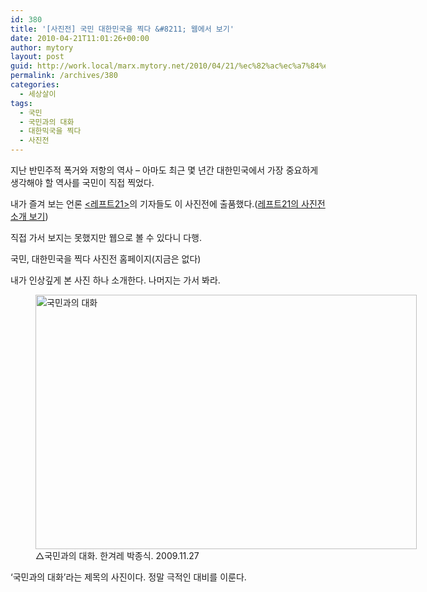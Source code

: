 ```yaml
---
id: 380
title: '[사진전] 국민 대한민국을 찍다 &#8211; 웹에서 보기'
date: 2010-04-21T11:01:26+00:00
author: mytory
layout: post
guid: http://work.local/marx.mytory.net/2010/04/21/%ec%82%ac%ec%a7%84%ec%a0%84-%ea%b5%ad%eb%af%bc-%eb%8c%80%ed%95%9c%eb%af%bc%ea%b5%ad%ec%9d%84-%ec%b0%8d%eb%8b%a4-%ec%9b%b9%ec%97%90%ec%84%9c-%eb%b3%b4%ea%b8%b0/
permalink: /archives/380
categories:
  - 세상살이
tags:
  - 국민
  - 국민과의 대화
  - 대한믹국을 찍다
  - 사진전
---
```

지난 반민주적 폭거와 저항의 역사 &#8211; 아마도 최근 몇 년간 대한민국에서 가장 중요하게 생각해야 할 역사를 국민이 직접 찍었다.

내가 즐겨 보는 언론 <a title="[http://wspaper.org/]로 이동합니다." href="http://wspaper.org/" target="_blank">&lt;레프트21&gt;</a>의 기자들도 이 사진전에 출품했다.(<a title="[http://wspaper.org/article/7976]로 이동합니다." href="http://wspaper.org/article/7976" target="_blank">레프트21의 사진전 소개 보기</a>)

직접 가서 보지는 못했지만 웹으로 볼 수 있다니 다행.

국민, 대한민국을 찍다 사진전 홈페이지(지금은 없다)

내가 인상깊게 본 사진 하나 소개한다. 나머지는 가서 봐라.</p> 

<p style="text-align: center;">
  <figure style="width: 610px" class="wp-caption aligncenter"><img src="http://work.local/marx.mytory.net/wp-content/uploads/1/cfile7.uf.131B28164BCEDA5275AE84.jpg" width="610" height="407" alt="국민과의 대화" filename="cfile7.uf.131B28164BCEDA5275AE84.jpg" filemime="image/jpeg" /><figcaption class="wp-caption-text">△국민과의 대화. 한겨레 박종식. 2009.11.27</figcaption></figure>
</p></p> 

&#8216;국민과의 대화&#8217;라는 제목의 사진이다. 정말 극적인 대비를 이룬다.